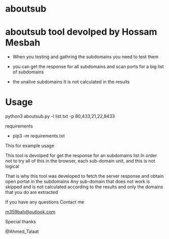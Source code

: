 # aboutsub

# aboutsub tool devolped by Hossam Mesbah

* When you testing and gathring the subdomains you need to test them

* you can get the response for all subdomains and scan ports for a big list of subdomains

* the unalive subdomains It is not calculated in the results

# Usage

python3 aboutsub.py -l list.txt -p 80,433,21,22,8433

requirements 

* pip3 -m requirements.txt 

This for example usage

This tool is devolped for get the response for an subdomains list In order not to try all of this in the browser, each sub-domain unit, and this is not logical 

That is why this tool was developed to fetch the server response and obtain open portat in the subdomains Any sub-domain that does not work is skipped and is not calculated according to the results and only the domains that you do are extracted

If you have any questions Contact me

m359bah@outlook.com

Special thanks

@Ahmed_Talaat
